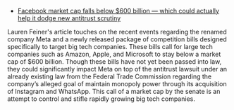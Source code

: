 * [Facebook market cap falls below $600 billion — which could actually help it dodge new antitrust scrutiny](https://www.cnbc.com/2022/02/08/facebook-market-cap-under-600-billion-threshold-for-antitrust-bills.html)

Lauren Feiner's article touches on the recent events regarding the renamed 
company Meta and a newly released package of competition bills designed 
specifically to target big tech companies. These bills call for large tech 
companies such as Amazon, Apple, and Microsoft to stay below a market cap of 
$600 billion. Though these bills have not yet been passed into law, they could 
significantly impact Meta on top of the antitrust lawsuit under an already 
existing law from the Federal Trade Commission regarding the company’s alleged 
goal of maintain monopoly power through its acquisition of Instagram and 
WhatsApp. This call of a market cap by the senate is an attempt to control 
and stifle rapidly growing big tech companies.


